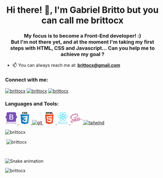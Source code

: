 <h1 align="center">Hi there! 👋, I'm Gabriel Britto but you can call me brittocx</h1>
<h3 align="center">My focus is to become a Front-End developer! :)<br>
But I'm not there yet, and at the moment I'm taking my first steps with HTML, CSS and Javascript...
Can you help me to achieve my goal ?</h3>

- 📫 You can always reach me at: **brittocx@gmail.com**

<h3 align="left">Connect with me:</h3>
<p align="left">
<a href="https://linkedin.com/in/brittocx" target="blank"><img align="center" src="https://raw.githubusercontent.com/rahuldkjain/github-profile-readme-generator/master/src/images/icons/Social/linked-in-alt.svg" alt="brittocx" height="30" width="40" /></a>
<a href="https://fb.com/brittocx" target="blank"><img align="center" src="https://raw.githubusercontent.com/rahuldkjain/github-profile-readme-generator/master/src/images/icons/Social/facebook.svg" alt="brittocx" height="30" width="40" /></a>
<a href="https://instagram.com/brittocx" target="blank"><img align="center" src="https://raw.githubusercontent.com/rahuldkjain/github-profile-readme-generator/master/src/images/icons/Social/instagram.svg" alt="brittocx" height="30" width="40" /></a>
</p>

<h3 align="left">Languages and Tools:</h3>
<p align="left"> <a href="https://getbootstrap.com" target="_blank" rel="noreferrer"> <img src="https://raw.githubusercontent.com/devicons/devicon/master/icons/bootstrap/bootstrap-plain-wordmark.svg" alt="bootstrap" width="40" height="40"/> </a> <a href="https://www.w3schools.com/css/" target="_blank" rel="noreferrer"> <img src="https://raw.githubusercontent.com/devicons/devicon/master/icons/css3/css3-original-wordmark.svg" alt="css3" width="40" height="40"/> </a> <a href="https://git-scm.com/" target="_blank" rel="noreferrer"> <img src="https://www.vectorlogo.zone/logos/git-scm/git-scm-icon.svg" alt="git" width="40" height="40"/> </a> <a href="https://www.w3.org/html/" target="_blank" rel="noreferrer"> <img src="https://raw.githubusercontent.com/devicons/devicon/master/icons/html5/html5-original-wordmark.svg" alt="html5" width="40" height="40"/> </a> <a href="https://reactjs.org/" target="_blank" rel="noreferrer"> <img src="https://raw.githubusercontent.com/devicons/devicon/master/icons/react/react-original-wordmark.svg" alt="react" width="40" height="40"/> </a> <a href="https://sass-lang.com" target="_blank" rel="noreferrer"> <img src="https://raw.githubusercontent.com/devicons/devicon/master/icons/sass/sass-original.svg" alt="sass" width="40" height="40"/> </a> <a href="https://tailwindcss.com/" target="_blank" rel="noreferrer"> <img src="https://www.vectorlogo.zone/logos/tailwindcss/tailwindcss-icon.svg" alt="tailwind" width="40" height="40"/> </a> </p>

<p><img align="left" src="https://github-readme-stats.vercel.app/api/top-langs?username=brittocx&show_icons=true&locale=en&layout=compact" alt="brittocx" /></p><br>

<p>&nbsp;<img align="center" src="https://github-readme-stats.vercel.app/api?username=brittocx&show_icons=true&locale=en" alt="brittocx" /></p><br>

  ![Snake animation](https://github.com/gabrielaguaru/gabrielaguaru/blob/output/github-contribution-grid-snake.svg)

<p align="left"> <img src="https://komarev.com/ghpvc/?username=brittocx&label=Profile%20views&color=0e75b6&style=flat" alt="brittocx" /> </p>
